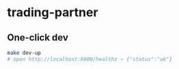 # trading-partner


## One-click dev
```bash
make dev-up
# open http://localhost:8000/healthz → {"status":"ok"}